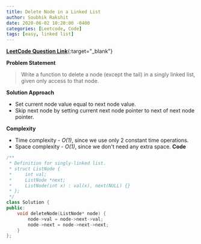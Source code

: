 ```yaml
---
title: Delete Node in a Linked List
author: Soubhik Rakshit
date: 2020-06-02 10:20:00 -0400
categories: [Leetcode, Code]
tags: [easy, linked list]
---
```


[**LeetCode Question Link**](https://leetcode.com/problems/delete-node-in-a-linked-list/){:target="_blank"}

**Problem Statement**

> Write a function to delete a node (except the tail) in a singly linked list, given only access to that node.

**Solution Approach**

* Set current node value equal to next node value.
* Skip next node by setting current next node pointer to next of next node pointer.

**Complexity**

* Time complexity - _O(1)_, since we use only 2 constant time operations.
* Space complexity - _O(1)_, since we don't need any extra space.
**Code**

```c++
/**
 * Definition for singly-linked list.
 * struct ListNode {
 *     int val;
 *     ListNode *next;
 *     ListNode(int x) : val(x), next(NULL) {}
 * };
 */
class Solution {
public:
    void deleteNode(ListNode* node) {
        node->val = node->next->val;
        node->next = node->next->next;
    }
};
```